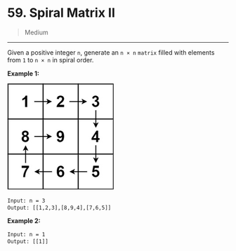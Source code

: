 # 59. Spiral Matrix II

> Medium

------

Given a positive integer `n`, generate an `n × n` `matrix` filled with elements from `1` to `n × n` in spiral order.

**Example 1:**

![mat](images/mat.jpg)

```
Input: n = 3
Output: [[1,2,3],[8,9,4],[7,6,5]]
```

**Example 2:**

```
Input: n = 1
Output: [[1]]
```